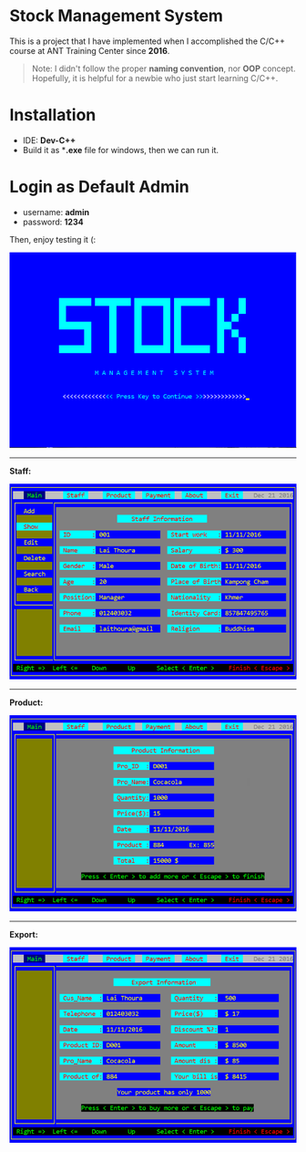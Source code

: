 # Stock Management System

This is a project that I have implemented when I accomplished the C/C++ course at ANT Training Center since **2016**. 

> Note: I didn't follow the proper **naming convention**, nor **OOP** concept. Hopefully, it is helpful for a newbie who just start learning C/C++.

# Installation
- IDE: **Dev-C++**
- Build it as ***.exe** file for windows, then we can run it.

# Login as Default Admin
- username: **admin**   
- password: **1234**

Then, enjoy testing it (:

![Image](readme/stock.png)

<hr>

**Staff:**

![Image](readme/staff.png)

<hr>

**Product:**

![Image](readme/product.png)

<hr>

**Export:**

![Image](readme/export.png)